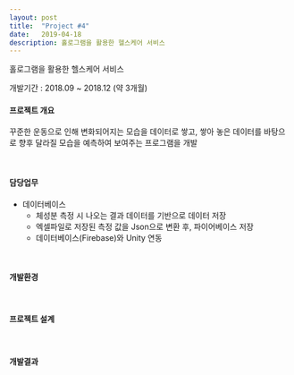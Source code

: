 ```yaml
---
layout: post
title:  "Project #4"
date:   2019-04-18
description: 홀로그램을 활용한 헬스케어 서비스
---
```


<p class="intro">홀로그램을 활용한 헬스케어 서비스</p>
개발기간 : 2018.09 ~ 2018.12 (약 3개월)

#### 프로젝트 개요

꾸준한 운동으로 인해 변화되어지는 모습을 데이터로 쌓고, 쌓아 놓은 데이터를 바탕으로 향후 달라질 모습을 예측하여 보여주는 프로그램을 개발

<br/>

#### 담당업무

* 데이터베이스
    * 체성분 측정 시 나오는 결과 데이터를 기반으로 데이터 저장
    * 엑셀파일로 저장된 측정 값을 Json으로 변환 후, 파이어베이스 저장
    * 데이터베이스(Firebase)와 Unity 연동

<br/>

#### 개발환경


<br/>

#### 프로젝트 설계


<br/>

#### 개발결과 
<br/>


<br/>


<br/><br/>

